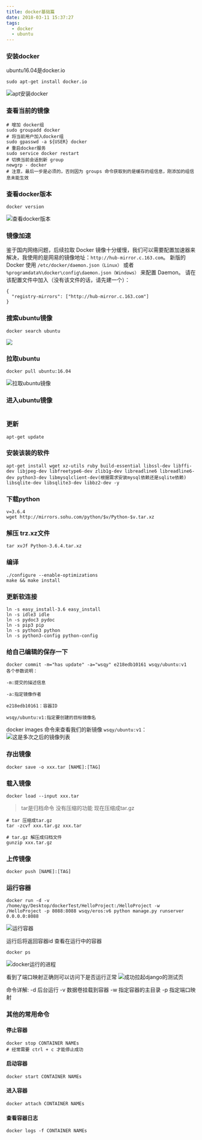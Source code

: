 ```yaml
---
title: docker基础篇
date: 2018-03-11 15:37:27
tags:
  - docker
  - ubuntu
---
```


### 安装docker
ubuntu16.04是docker.io
```
sudo apt-get install docker.io
```
![apt安装docker](/images/docker基础篇/apt安装docker.png)

### 查看当前的镜像
```
# 增加 docker组
sudo groupadd docker
# 将当前用户加入docker组
sudo gpasswd -a ${USER} docker
# 重启docker服务
sudo service docker restart
# 切换当前会话到新 group
newgrp - docker
# 注意，最后一步是必须的，否则因为 groups 命令获取到的是缓存的组信息，刚添加的组信息未能生效
```
<!--more-->
### 查看docker版本
```
docker version
```
![查看docker版本](/images/docker基础篇/查看docker版本.png)

### 镜像加速
鉴于国内网络问题，后续拉取 Docker 镜像十分缓慢，我们可以需要配置加速器来解决，我使用的是网易的镜像地址：`http://hub-mirror.c.163.com`。
新版的 Docker 使用 `/etc/docker/daemon.json（Linux）` 或者 `%programdata%\docker\config\daemon.json（Windows）` 来配置 Daemon。
请在该配置文件中加入（没有该文件的话，请先建一个）：
```
{
  "registry-mirrors": ["http://hub-mirror.c.163.com"]
}
```

### 搜索ubuntu镜像
```
docker search ubuntu
```
![](/images/docker基础篇/搜索ubuntu镜像.png)


### 拉取ubuntu
```
docker pull ubuntu:16.04
```
![拉取ubuntu镜像](/images/docker基础篇/拉取ubuntu镜像.png)

### 进入ubuntu镜像
```
```

### 更新
```
apt-get update
```

### 安装该装的软件
```
apt-get install wget xz-utils ruby build-essential libssl-dev libffi-dev libjpeg-dev libfreetype6-dev zlib1g-dev libreadline6 libreadline6-dev python3-dev libmysqlclient-dev(根据需求安装mysql依赖还是sqlite依赖) libsqlite-dev libsqlite3-dev libbz2-dev -y
```

### 下载python
```
v=3.6.4
wget http://mirrors.sohu.com/python/$v/Python-$v.tar.xz
```

### 解压 trz.xz文件
```
tar xvJf Python-3.6.4.tar.xz
```

### 编译
```
./configure --enable-optimizations
make && make install
```

### 更新软连接
```
ln -s easy_install-3.6 easy_install
ln -s idle3 idle                   
ln -s pydoc3 pydoc
ln -s pip3 pip    
ln -s python3 python
ln -s python3-config python-config

```

### 给自己编辑的保存一下
```
docker commit -m="has update" -a="wsqy" e218edb10161 wsqy/ubuntu:v1
各个参数说明：

-m:提交的描述信息

-a:指定镜像作者

e218edb10161：容器ID

wsqy/ubuntu:v1:指定要创建的目标镜像名
```
docker images 命令来查看我们的新镜像 `wsqy/ubuntu:v1`：
![这是多次之后的镜像列表](/images/docker基础篇/多次之后的镜像列表.png)

### 存出镜像
```
docker save -o xxx.tar [NAME]:[TAG]
```

### 载入镜像
```
docker load --input xxx.tar
```

> tar是归档命令 没有压缩的功能 现在压缩成tar.gz
```
# tar 压缩成tar.gz
tar -zcvf xxx.tar.gz xxx.tar

# tar.gz 解压成归档文件
gunzip xxx.tar.gz
```

### 上传镜像
```
docker push [NAME]:[TAG]
```

### 运行容器
```
docker run -d -v /home/qy/Desktop/dockerTest/HelloProject:/HelloProject -w /HelloProject -p 8088:8088 wsqy/eros:v6 python manage.py runserver 0.0.0.0:8088
```
![运行容器](/images/docker基础篇/运行容器.png)

运行后将返回容器id
查看在运行中的容器
```
docker ps
```
![docker运行的进程](/images/docker基础篇/docker运行的进程.png)

看到了端口映射正确则可以访问下是否运行正常
![成功拉起django的测试页](/images/docker基础篇/成功拉起django的测试页.png)

命令详解:
-d 后台运行
-v 数据卷挂载到容器
-w 指定容器的主目录
-p 指定端口映射

### 其他的常用命令
#### 停止容器
```
docker stop CONTAINER NAMEs
# 经常需要 ctrl + c 才能停止成功
```
#### 启动容器
```
docker start CONTAINER NAMEs
```
#### 进入容器
```
docker attach CONTAINER NAMEs
```
#### 查看容器日志
```
docker logs -f CONTAINER NAMEs
```
